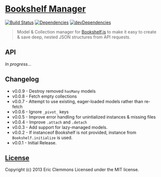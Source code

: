 # [Bookshelf Manager][0]

[![Build Status](https://travis-ci.org/ericclemmons/bookshelf-manager.png)](https://travis-ci.org/ericclemmons/bookshelf-manager)
[![Dependencies](https://david-dm.org/ericclemmons/bookshelf-manager.png)](https://david-dm.org/ericclemmons/bookshelf-manager)
[![devDependencies](https://david-dm.org/ericclemmons/bookshelf-manager/dev-status.png)](https://david-dm.org/ericclemmons/bookshelf-manager#info=devDependencies&view=table)

> Model & Collection manager for [Bookshelf.js][1] to make it easy to create &
> save deep, nested JSON structures from API requests.


## API

*In progress...*


## Changelog

- v0.0.9 - Destroy removed `hasMany` models
- v0.0.8 - Fetch empty collections
- v0.0.7 - Attempt to use existing, eager-loaded models rather than re-fetch
- v0.0.6 - Ignore `_pivot_` keys
- v0.0.5 - Improve error handling for unintialized instances & missing files
- v0.0.4 - Improve `.attach` and `.detach`
- v0.0.3 - Add support for lazy-managed models.
- v0.0.2 - If instanceof Bookshelf is not provided, instance from `Bookshelf.initialize` is used.
- v0.0.1 - Initial Release.


## [License][2]

Copyright (c) 2013 Eric Clemmons
Licensed under the MIT license.

[0]: https://github.com/ericclemmons/bookshelf-manager
[1]: http://bookshelfjs.org/
[2]: https://raw.github.com/ericclemmons/bookshelf-manager/master/LICENSE
